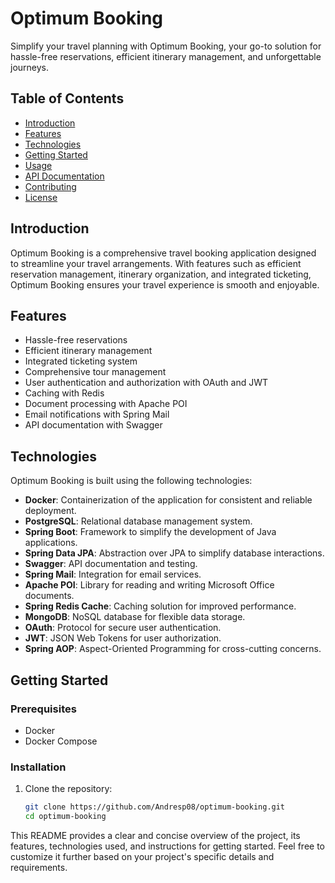 # Optimum Booking

Simplify your travel planning with Optimum Booking, your go-to solution for hassle-free reservations, efficient itinerary management, and unforgettable journeys.

## Table of Contents

- [Introduction](#introduction)
- [Features](#features)
- [Technologies](#technologies)
- [Getting Started](#getting-started)
- [Usage](#usage)
- [API Documentation](#api-documentation)
- [Contributing](#contributing)
- [License](#license)

## Introduction

Optimum Booking is a comprehensive travel booking application designed to streamline your travel arrangements. With features such as efficient reservation management, itinerary organization, and integrated ticketing, Optimum Booking ensures your travel experience is smooth and enjoyable.

## Features

- Hassle-free reservations
- Efficient itinerary management
- Integrated ticketing system
- Comprehensive tour management
- User authentication and authorization with OAuth and JWT
- Caching with Redis
- Document processing with Apache POI
- Email notifications with Spring Mail
- API documentation with Swagger

## Technologies

Optimum Booking is built using the following technologies:

- **Docker**: Containerization of the application for consistent and reliable deployment.
- **PostgreSQL**: Relational database management system.
- **Spring Boot**: Framework to simplify the development of Java applications.
- **Spring Data JPA**: Abstraction over JPA to simplify database interactions.
- **Swagger**: API documentation and testing.
- **Spring Mail**: Integration for email services.
- **Apache POI**: Library for reading and writing Microsoft Office documents.
- **Spring Redis Cache**: Caching solution for improved performance.
- **MongoDB**: NoSQL database for flexible data storage.
- **OAuth**: Protocol for secure user authentication.
- **JWT**: JSON Web Tokens for user authorization.
- **Spring AOP**: Aspect-Oriented Programming for cross-cutting concerns.

## Getting Started

### Prerequisites

- Docker
- Docker Compose

### Installation

1. Clone the repository:
   ```bash
   git clone https://github.com/Andresp08/optimum-booking.git
   cd optimum-booking

This README provides a clear and concise overview of the project, its features, technologies used, and instructions for getting started. Feel free to customize it further based on your project's specific details and requirements.

